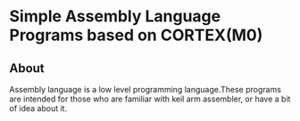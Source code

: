 # Simple Assembly Language Programs based on CORTEX(M0) 

## About
Assembly language is a low level programming language.These programs are intended for those who are familiar with keil arm assembler, or have a bit of idea about it. 
